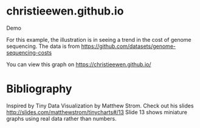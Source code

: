 # christieewen.github.io
Demo

For this example, the illustration is in seeing a trend in the cost of genome sequencing.  The data is from https://github.com/datasets/genome-sequencing-costs

You can view this graph on https://christieewen.github.io/

Bibliography
============
Inspired by Tiny Data Visualization by Matthew Strom.
Check out his slides http://slides.com/matthewstrom/tinycharts#/13
Slide 13 shows miniature graphs using real data rather than numbers.

